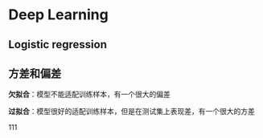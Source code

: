 # Deep Learning

## Logistic regression



## 方差和偏差

**欠拟合**：模型不能适配训练样本，有一个很大的偏差

**过拟合**：模型很好的适配训练样本，但是在测试集上表现差，有一个很大的方差

111